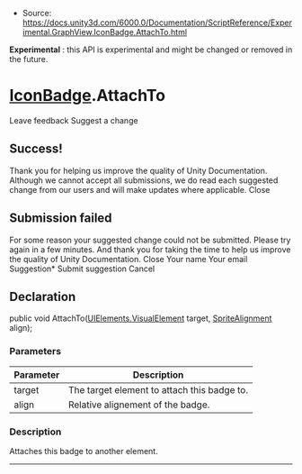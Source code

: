 * Source: https://docs.unity3d.com/6000.0/Documentation/ScriptReference/Experimental.GraphView.IconBadge.AttachTo.html

**Experimental** : this API is experimental and might be changed or removed in the future.
#  [IconBadge](https://docs.unity3d.com/6000.0/Documentation/ScriptReference/Experimental.GraphView.IconBadge.html).AttachTo
Leave feedback
Suggest a change
## Success!
Thank you for helping us improve the quality of Unity Documentation. Although we cannot accept all submissions, we do read each suggested change from our users and will make updates where applicable.
Close
## Submission failed
For some reason your suggested change could not be submitted. Please <a>try again</a> in a few minutes. And thank you for taking the time to help us improve the quality of Unity Documentation.
Close
Your name Your email Suggestion* Submit suggestion
Cancel
## Declaration
public void AttachTo([UIElements.VisualElement](https://docs.unity3d.com/6000.0/Documentation/ScriptReference/UIElements.VisualElement.html) target, [SpriteAlignment](https://docs.unity3d.com/6000.0/Documentation/ScriptReference/SpriteAlignment.html) align); 
### Parameters
Parameter | Description  
---|---  
target | The target element to attach this badge to.  
align | Relative alignement of the badge.  
### Description
Attaches this badge to another element.
* * *
